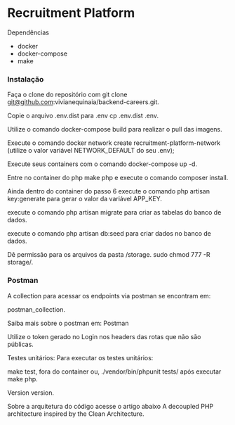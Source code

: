 # Recruitment Platform

Dependências

- docker
- docker-compose
- make

### Instalação
Faça o clone do repositório com git clone git@github.com:vivianequinaia/backend-careers.git.

Copie o arquivo .env.dist para .env cp .env.dist .env.

Utilize o comando docker-compose build para realizar o pull das imagens.

Execute o comando docker network create recruitment-platform-network (utilize o valor variável NETWORK_DEFAULT do seu .env);

Execute seus containers com o comando docker-compose up -d.

Entre no container do php make php e execute o comando composer install.

Ainda dentro do container do passo 6 execute o comando php artisan key:generate para gerar o valor da variável APP_KEY.

execute o comando php artisan migrate para criar as tabelas do banco de dados.

execute o comando php artisan db:seed para criar dados no banco de dados.

Dê permissão para os arquivos da pasta /storage. sudo chmod 777 -R storage/.

### Postman
A collection para acessar os endpoints via postman se encontram em:

postman_collection.

Saiba mais sobre o postman em: Postman

Utilize o token gerado no Login nos headers das rotas que não são públicas.

Testes unitários:
Para executar os testes unitários:

make test, fora do container ou, ./vendor/bin/phpunit tests/ após executar make php.

Version
version.

Sobre a arquitetura do código acesse o artigo abaixo
A decoupled PHP architecture inspired by the Clean Architecture.
